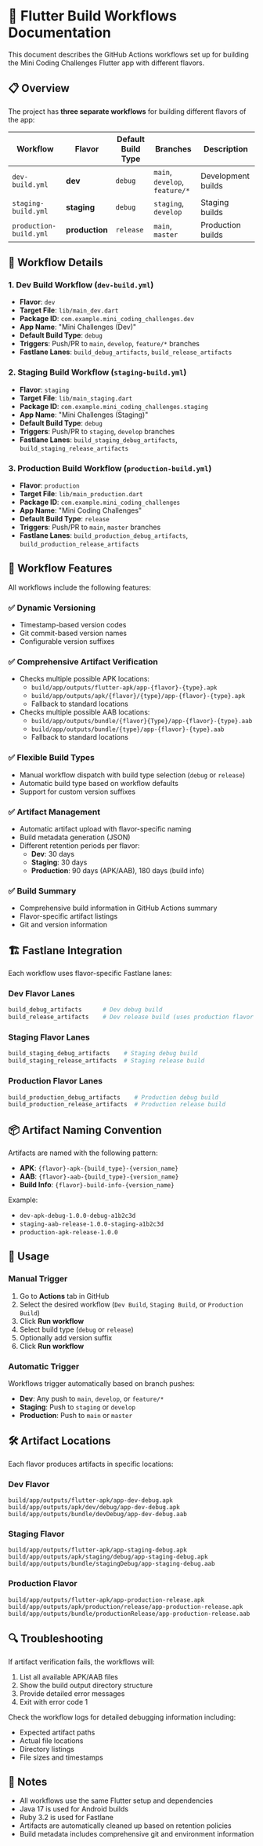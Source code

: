 # 🚀 Flutter Build Workflows Documentation

This document describes the GitHub Actions workflows set up for building the Mini Coding Challenges Flutter app with different flavors.

## 📋 Overview

The project has **three separate workflows** for building different flavors of the app:

| Workflow | Flavor | Default Build Type | Branches | Description |
|----------|--------|-------------------|----------|-------------|
| `dev-build.yml` | **dev** | `debug` | `main`, `develop`, `feature/*` | Development builds |
| `staging-build.yml` | **staging** | `debug` | `staging`, `develop` | Staging builds |
| `production-build.yml` | **production** | `release` | `main`, `master` | Production builds |

## 🎯 Workflow Details

### 1. Dev Build Workflow (`dev-build.yml`)
- **Flavor**: `dev`
- **Target File**: `lib/main_dev.dart`
- **Package ID**: `com.example.mini_coding_challenges.dev`
- **App Name**: "Mini Challenges (Dev)"
- **Default Build Type**: `debug`
- **Triggers**: Push/PR to `main`, `develop`, `feature/*` branches
- **Fastlane Lanes**: `build_debug_artifacts`, `build_release_artifacts`

### 2. Staging Build Workflow (`staging-build.yml`)
- **Flavor**: `staging`
- **Target File**: `lib/main_staging.dart`
- **Package ID**: `com.example.mini_coding_challenges.staging`
- **App Name**: "Mini Challenges (Staging)"
- **Default Build Type**: `debug`
- **Triggers**: Push/PR to `staging`, `develop` branches
- **Fastlane Lanes**: `build_staging_debug_artifacts`, `build_staging_release_artifacts`

### 3. Production Build Workflow (`production-build.yml`)
- **Flavor**: `production`
- **Target File**: `lib/main_production.dart`
- **Package ID**: `com.example.mini_coding_challenges`
- **App Name**: "Mini Coding Challenges"
- **Default Build Type**: `release`
- **Triggers**: Push/PR to `main`, `master` branches
- **Fastlane Lanes**: `build_production_debug_artifacts`, `build_production_release_artifacts`

## 🔧 Workflow Features

All workflows include the following features:

### ✅ Dynamic Versioning
- Timestamp-based version codes
- Git commit-based version names
- Configurable version suffixes

### ✅ Comprehensive Artifact Verification
- Checks multiple possible APK locations:
  - `build/app/outputs/flutter-apk/app-{flavor}-{type}.apk`
  - `build/app/outputs/apk/{flavor}/{type}/app-{flavor}-{type}.apk`
  - Fallback to standard locations
- Checks multiple possible AAB locations:
  - `build/app/outputs/bundle/{flavor}{Type}/app-{flavor}-{type}.aab`
  - `build/app/outputs/bundle/{type}/app-{flavor}-{type}.aab`
  - Fallback to standard locations

### ✅ Flexible Build Types
- Manual workflow dispatch with build type selection (`debug` or `release`)
- Automatic build type based on workflow defaults
- Support for custom version suffixes

### ✅ Artifact Management
- Automatic artifact upload with flavor-specific naming
- Build metadata generation (JSON)
- Different retention periods per flavor:
  - **Dev**: 30 days
  - **Staging**: 30 days
  - **Production**: 90 days (APK/AAB), 180 days (build info)

### ✅ Build Summary
- Comprehensive build information in GitHub Actions summary
- Flavor-specific artifact listings
- Git and version information

## 🏗️ Fastlane Integration

Each workflow uses flavor-specific Fastlane lanes:

### Dev Flavor Lanes
```ruby
build_debug_artifacts      # Dev debug build
build_release_artifacts    # Dev release build (uses production flavor for backward compatibility)
```

### Staging Flavor Lanes
```ruby
build_staging_debug_artifacts    # Staging debug build
build_staging_release_artifacts  # Staging release build
```

### Production Flavor Lanes
```ruby
build_production_debug_artifacts    # Production debug build
build_production_release_artifacts  # Production release build
```

## 📦 Artifact Naming Convention

Artifacts are named with the following pattern:
- **APK**: `{flavor}-apk-{build_type}-{version_name}`
- **AAB**: `{flavor}-aab-{build_type}-{version_name}`
- **Build Info**: `{flavor}-build-info-{version_name}`

Example:
- `dev-apk-debug-1.0.0-debug-a1b2c3d`
- `staging-aab-release-1.0.0-staging-a1b2c3d`
- `production-apk-release-1.0.0`

## 🚀 Usage

### Manual Trigger
1. Go to **Actions** tab in GitHub
2. Select the desired workflow (`Dev Build`, `Staging Build`, or `Production Build`)
3. Click **Run workflow**
4. Select build type (`debug` or `release`)
5. Optionally add version suffix
6. Click **Run workflow**

### Automatic Trigger
Workflows trigger automatically based on branch pushes:
- **Dev**: Any push to `main`, `develop`, or `feature/*`
- **Staging**: Push to `staging` or `develop`
- **Production**: Push to `main` or `master`

## 🛠️ Artifact Locations

Each flavor produces artifacts in specific locations:

### Dev Flavor
```
build/app/outputs/flutter-apk/app-dev-debug.apk
build/app/outputs/apk/dev/debug/app-dev-debug.apk
build/app/outputs/bundle/devDebug/app-dev-debug.aab
```

### Staging Flavor
```
build/app/outputs/flutter-apk/app-staging-debug.apk
build/app/outputs/apk/staging/debug/app-staging-debug.apk
build/app/outputs/bundle/stagingDebug/app-staging-debug.aab
```

### Production Flavor
```
build/app/outputs/flutter-apk/app-production-release.apk
build/app/outputs/apk/production/release/app-production-release.apk
build/app/outputs/bundle/productionRelease/app-production-release.aab
```

## 🔍 Troubleshooting

If artifact verification fails, the workflows will:
1. List all available APK/AAB files
2. Show the build output directory structure
3. Provide detailed error messages
4. Exit with error code 1

Check the workflow logs for detailed debugging information including:
- Expected artifact paths
- Actual file locations
- Directory listings
- File sizes and timestamps

## 📝 Notes

- All workflows use the same Flutter setup and dependencies
- Java 17 is used for Android builds
- Ruby 3.2 is used for Fastlane
- Artifacts are automatically cleaned up based on retention policies
- Build metadata includes comprehensive git and environment information
